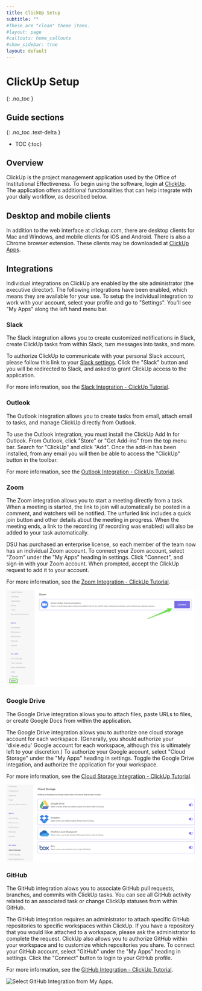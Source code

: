 ```yaml
---
title: ClickUp Setup
subtitle: ""
#These are "clean" theme items.
#layout: page
#callouts: home_callouts
#show_sidebar: true
layout: default
---
```


# ClickUp Setup
{: .no_toc }

## Guide sections
{: .no_toc .text-delta }

- TOC
{:toc}

## Overview

ClickUp is the project management application used by the Office of Institutional Effectiveness.  To begin using the software, login at [ClickUp][clickup].  The application offers additional functionalities that can help integrate with your daily workflow, as described below.

## Desktop and mobile clients

In addition to the web interface at clickup.com, there are desktop clients for Mac and Windows, and mobile clients for iOS and Android.  There is also a Chrome browser extension.  These clients may be downloaded at [ClickUp Apps][clickup-apps].

## Integrations

Individual integrations on ClickUp are enabled by the site administrator (the executive director).  The following integrations have been enabled, which means they are available for your use.  To setup the individual integration to work with your account, select your profile and go to "Settings".  You'll see "My Apps" along the left hand menu bar. 

### Slack

The Slack integration allows you to create customized notifications in Slack, create ClickUp tasks from within Slack, turn messages into tasks, and more.

To authorize ClickUp to communicate with your personal Slack account, please follow this link to your [Slack settings][cu-slack-auth].  Click the "Slack" button and you will be redirected to Slack, and asked to grant ClickUp access to the application.

For more information, see the [Slack Integration - ClickUp Tutorial][cu-slack].

### Outlook

The Outlook integration allows you to create tasks from email, attach email to tasks, and manage ClickUp directly from Outlook.

To use the Outlook integration, you must install the ClickUp Add In for Outlook.  From Outlook, click "Store" or "Get Add-ins" from the top menu bar.  Search for "ClickUp" and click "Add".  Once the add-in has been installed, from any email you will then be able to access the "ClickUp" button in the toolbar.

For more information, see the [Outlook Integration - ClickUp Tutorial][cu-outlook].

### Zoom

The Zoom integration allows you to start a meeting directly from a task.  When a meeting is started, the link to join will automatically be posted in a comment, and watchers will be notified. The unfurled link includes a quick join button and other details about the meeting in progress. When the meeting ends, a link to the recording (if recording was enabled) will also be added to your task automatically.

DSU has purchased an enterprise license, so each member of the team now has an individual Zoom account.  To connect your Zoom account, select "Zoom" under the "My Apps" heading in settings.  Click "Connect", and sign-in with your Zoom account.  When prompted, accept the ClickUp request to add it to your account.

For more information, see the [Zoom Integration - ClickUp Tutorial][cu-zoom].

![Select Zoom from My Apps.](../assets/images/cu-zoom-integration.png)

### Google Drive

The Google Drive integration allows you to attach files, paste URLs to files, or create Google Docs from within the application.

The Google Drive integration allows you to authorize one cloud storage account for each workspace.  (Generally, you should authorize your 'dixie.edu' Google account for each workspace, although this is ultimately left to your discretion.)  To authorize your Google account, select "Cloud Storage" under the "My Apps" heading in settings.  Toggle the Google Drive integation, and authorize the application for your workspace.

For more information, see the [Cloud Storage Integration - ClickUp Tutorial][cu-cloud].

![Select Cloud Storage from My Apps.](../assets/images/cu-cloud-integration.png)

### GitHub

The GitHub integration alows you to associate GitHub pull requests, branches, and commits with ClickUp tasks.  You can see all GitHub activity related to an associated task or change ClickUp statuses from within GitHub.

The GitHub integration requires an administrator to attach specific GitHub repositories to specific workspaces within ClickUp.  If you have a repository that you would like attached to a workspace, please ask the administrator to complete the request.  ClickUp also allows you to authorize GitHub within your workspace and to customize which repositories you share.  To connect your GitHub account, select "GitHub" under the "My Apps" heading in settings.  Click the "Connect" button to login to your GitHub profile.

For more information, see the [GitHub Integration - ClickUp Tutorial][cu-github].

![Select GitHub Integration from My Apps.](../assets/images/cu-github-integration.png)

 
[clickup]: https://app.clickup.com/
    "ClickUp"
[clickup-apps]: https://clickup.com/apps
    "ClickUp Apps"
[cu-zoom]: https://docs.clickup.com/en/articles/3922396-zoom-integration
    "ClickUp Zoom Tutorial"
[cu-cloud]: https://docs.clickup.com/en/articles/1761638-cloud-storage-google-drive-dropbox-onedrive-sharepoint-box
    "ClickUp Cloud Storage Tutorial"
[cu-slack-auth]: https://app.clickup.com/8425467/settings/slack
    "ClickUp Slack Authorization"
[cu-slack]: https://docs.clickup.com/en/articles/2823124-slack
    "ClickUp Slack Tutorial"
[cu-slack-blog]: https://clickup.com/blog/slack-project-management-integration/
    "ClickUp and Slack Blog Post"
[cu-outlook]: https://docs.clickup.com/en/articles/2704944-outlook-integration
    "ClickUp Outlook Tutorial"
[cu-github]: https://docs.clickup.com/en/articles/856285-github
    "ClickUp GitHub Tutorial"